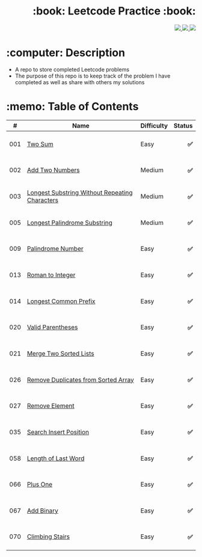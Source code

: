 <div align="right">
   <h1>:book: Leetcode Practice :book:</h1>
   <a href="http://steviecodes.com" target="_blank">
      <img src="https://img.shields.io/badge/-Portfolio_-darkgreen?style=for-the-badge&logo=medium"/>
   </a>
   <a href="https://www.linkedin.com/in/stevie-militello/" target="_blank">
      <img src="https://img.shields.io/badge/-Linkedin-blue?style=for-the-badge&``logo=Linkedin&logoColor=white">
   </a> 
   <a href="mailto:steviemilitello@gmail.com" target="_blank">
      <img src="https://img.shields.io/badge/-Email-c14438?style=for-the-badge&logo=Gmail&``logoColor=white">
   </a>
</div>

<h1>:computer: Description</h1>

- A repo to store completed Leetcode problems
- The purpose of this repo is to keep track of the problem I have completed as well as share with others my solutions

<h1>:memo: Table of Contents</h1>

| #   | Name                                                                                                    | Difficulty | Status                                    |
| --- | ------------------------------------------------------------------------------------------------------- | ---------- | ------------------------------------------|
| 001 | [Two Sum](001-two-sum.js)                                                                               | Easy       | <h4 align="right">:white_check_mark:</h4> |
| 002 | [Add Two Numbers](002-add-two-numbers.js)                                                               | Medium     | <h4 align="right">:white_check_mark:</h4> |
| 003 | [Longest Substring Without Repeating Characters](003-longest-substring-without-repeating-characters.js) | Medium     | <h4 align="right">:white_check_mark:</h4> |
| 005 | [Longest Palindrome Substring](005-longest-palindromic-substring.js)                                    | Medium     | <h4 align="right">:white_check_mark:</h4> |
| 009 | [Palindrome Number](009-palindrome-number.js)                                                           | Easy       | <h4 align="right">:white_check_mark:</h4> |
| 013 | [Roman to Integer](013-roman-to-integer.js)                                                             | Easy       | <h4 align="right">:white_check_mark:</h4> |
| 014 | [Longest Common Prefix](014-longest-common-prefix.js)                                                   | Easy       | <h4 align="right">:white_check_mark:</h4> |
| 020 | [Valid Parentheses](020-valid-parentheses.js)                                                           | Easy       | <h4 align="right">:white_check_mark:</h4> |
| 021 | [Merge Two Sorted Lists](021-merge-two-sorted-lists.js)                                                 | Easy       | <h4 align="right">:white_check_mark:</h4> |
| 026 | [Remove Duplicates from Sorted Array](026-remove-duplicates-from-sorted-array.js)                       | Easy       | <h4 align="right">:white_check_mark:</h4> |
| 027 | [Remove Element](027-remove-element.js)                                                                 | Easy       | <h4 align="right">:white_check_mark:</h4> |
| 035 | [Search Insert Position](035-search-insert-position.js)                                                 | Easy       | <h4 align="right">:white_check_mark:</h4> |
| 058 | [Length of Last Word](058-length-of-last-word.js)                                                       | Easy       | <h4 align="right">:white_check_mark:</h4> |
| 066 | [Plus One](066-plus-one.js)                                                                             | Easy       | <h4 align="right">:white_check_mark:</h4> |
| 067 | [Add Binary](067-add-binary.js)                                                                         | Easy       | <h4 align="right">:white_check_mark:</h4> |
| 070 | [Climbing Stairs](070-climbing-stairs.js)                                                               | Easy       | <h4 align="right">:white_check_mark:</h4> |

